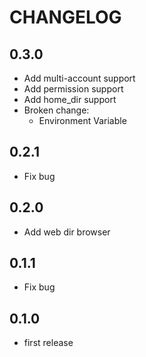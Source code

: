 # CHANGELOG

## 0.3.0
- Add multi-account support
- Add permission support
- Add home_dir support
- Broken change:
    - Environment Variable

## 0.2.1
- Fix bug

## 0.2.0
- Add web dir browser

##  0.1.1
- Fix bug

## 0.1.0
- first release
